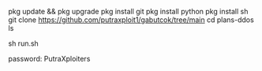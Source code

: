 pkg update && pkg upgrade pkg install git pkg install python pkg install sh
git clone https://github.com/putraxploit1/gabutcok/tree/main cd plans-ddos ls

sh run.sh

password: PutraXploiters
